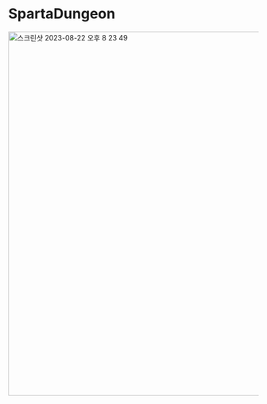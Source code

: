 # SpartaDungeon

<img width="734" alt="스크린샷 2023-08-22 오후 8 23 49" src="https://github.com/leesy015599/SpartaDungeon/assets/67689113/0c313fa9-2160-499e-be50-e605b0e811bd">
